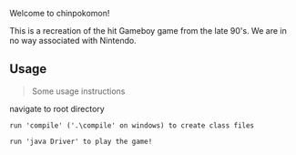 Welcome to chinpokomon!

This is a recreation of the hit Gameboy game from the late 90's.
We are in no way associated with Nintendo.

## Usage

> Some usage instructions

navigate to root directory

    run 'compile' ('.\compile' on windows) to create class files 

    run 'java Driver' to play the game!

